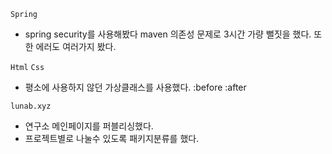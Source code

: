 `Spring`
- spring security를 사용해봤다 maven 의존성 문제로 3시간 가량 뻘짓을 했다. 또한 에러도 여러가지 봤다.

`Html` `Css`
- 평소에 사용하지 않던 가상클래스를 사용했다. :before :after

`lunab.xyz`
- 연구소 메인페이지를 퍼블리싱했다.
- 프로젝트별로 나눌수 있도록 패키지분류를 했다.